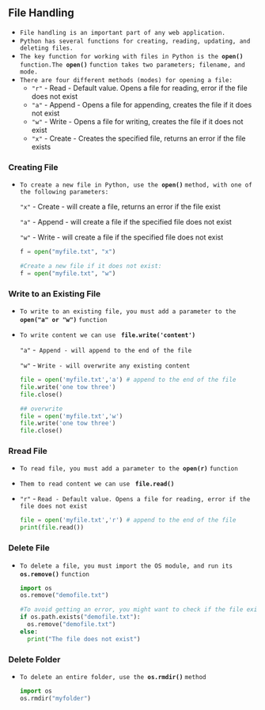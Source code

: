 ## File Handling

- `File handling is an important part of any web application.`
- `Python has several functions for creating, reading, updating, and deleting files.`
- `The key function for working with files in Python is the `**`open()`** `function.The `**`open()`** `function takes two parameters; filename, and mode.`
- `There are four different methods (modes) for opening a file:`
  - `"r"` - Read - Default value. Opens a file for reading, error if the file does not exist
  - `"a"` - Append - Opens a file for appending, creates the file if it does not exist
  - `"w"` - Write - Opens a file for writing, creates the file if it does not exist
  - `"x"` - Create - Creates the specified file, returns an error if the file exists





### Creating File

- `To create a new file in Python, use the `**`open()`** `method, with one of the following parameters:`

  `"x"` - Create - will create a file, returns an error if the file exist

  `"a"` - Append - will create a file if the specified file does not exist

  `"w"` - Write - will create a file if the specified file does not exist

  ```python
  f = open("myfile.txt", "x")
  
  #Create a new file if it does not exist:
  f = open("myfile.txt", "w")
  ```

  





### Write to an Existing File

- `To write to an existing file, you must add a parameter to the `**`open("a" or "w")`** `function`

- `To write content we can use ` **`file.write('content')`**

  `"a"` -` Append - will append to the end of the file`

  `"w"` - `Write - will overwrite any existing content`

  ```python
  file = open('myfile.txt','a') # append to the end of the file
  file.write('one tow three')
  file.close()
  
  ## overwrite
  file = open('myfile.txt','w') 
  file.write('one tow three')
  file.close()
  ```

  





### Rread File

- `To read file, you must add a parameter to the `**`open(r)`** `function`

- `Them to read content we can use ` **`file.read()`**

- `"r"` - `Read - Default value. Opens a file for reading, error if the file does not exist`

  ```python
  file = open('myfile.txt','r') # append to the end of the file
  print(file.read())
  ```







### Delete File

- `To delete a file, you must import the OS module, and run its `**`os.remove()`** `function`

  ```python
  import os
  os.remove("demofile.txt")
  
  #To avoid getting an error, you might want to check if the file exists before you try to delete it
  if os.path.exists("demofile.txt"):
    os.remove("demofile.txt")
  else:
    print("The file does not exist")
  ```

  





### Delete Folder

- `To delete an entire folder, use the `**`os.rmdir()`** `method`

  ```python
  import os
  os.rmdir("myfolder")
  
  ```
